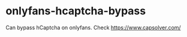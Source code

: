 # onlyfans-hcaptcha-bypass
Can bypass hCaptcha on onlyfans. Check https://www.capsolver.com/ 



















